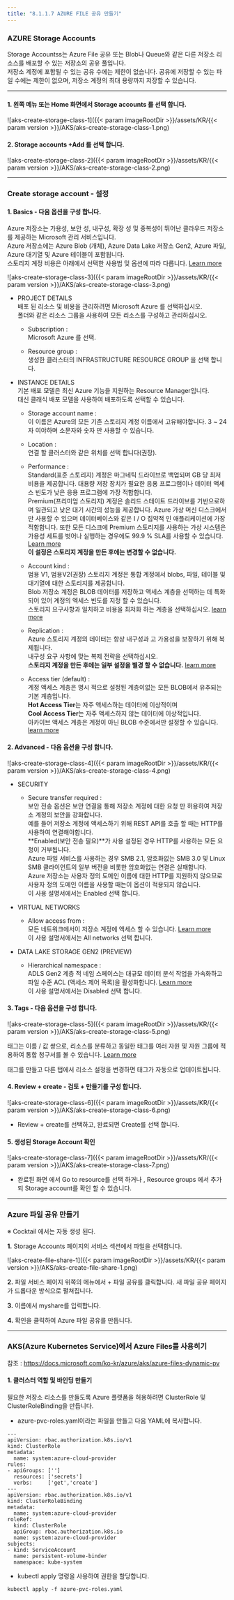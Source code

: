 ```yaml
---
title: "8.1.1.7 AZURE FILE 공유 만들기"
---
```


### AZURE Storage Accounts

Storage Accountss는 Azure File 공유 또는 Blob나 Queue와 같은 다른 저장소 리소스를 배포할 수 있는 저장소의 공유 풀입니다.  
저장소 계정에 포함될 수 있는 공유 수에는 제한이 없습니다. 공유에 저장할 수 있는 파일 수에는 제한이 없으며, 저장소 계정의 최대 용량까지 저장할 수 있습니다.

----

#### 1. 왼쪽 메뉴 또는 Home 화면에서 Storage accounts 를 선택 합니다.

![aks-create-storage-class-1]({{< param imageRootDir >}}/assets/KR/{{< param version >}}/AKS/aks-create-storage-class-1.png)

#### 2. Storage accounts +Add 를 선택 합니다.

![aks-create-storage-class-2]({{< param imageRootDir >}}/assets/KR/{{< param version >}}/AKS/aks-create-storage-class-2.png)

----

### Create storage account - 설정

#### 1. Basics - 다음 옵션을 구성 합니다.

Azure 저장소는 가용성, 보안 성, 내구성, 확장 성 및 중복성이 뛰어난 클라우드 저장소를 제공하는 Microsoft 관리 서비스입니다.  
Azure 저장소에는 Azure Blob (개체), Azure Data Lake 저장소 Gen2, Azure 파일, Azure 대기열 및 Azure 테이블이 포함됩니다.  
스토리지 계정 비용은 아래에서 선택한 사용법 및 옵션에 따라 다릅니다. [Learn more](https://azure.microsoft.com/ko-kr/services/storage/)

![aks-create-storage-class-3]({{< param imageRootDir >}}/assets/KR/{{< param version >}}/AKS/aks-create-storage-class-3.png)

* PROJECT DETAILS  
  배포 된 리소스 및 비용을 관리하려면 Microsoft Azure 를 선택하십시오.  
  폴더와 같은 리소스 그룹을 사용하여 모든 리소스를 구성하고 관리하십시오.

  * Subscription :  
    Microsoft Azure 를 선택.  	

  * Resource group :  
    생성한 클러스터의 INFRASTRUCTURE RESOURCE GROUP 을 선택 합니다.  

* INSTANCE DETAILS  
  기본 배포 모델은 최신 Azure 기능을 지원하는 Resource Manager입니다.  
  대신 클래식 배포 모델을 사용하여 배포하도록 선택할 수 있습니다.  

  * Storage account name :  
    이 이름은 Azure의 모든 기존 스토리지 계정 이름에서 고유해야합니다. 3 ~ 24 자 여야하며 소문자와 숫자 만 사용할 수 있습니다.

  * Location :  
    연결 할 클러스터와 같은 위치를 선택 합니다(권장).

  * Performance :  
    Standard(표준 스토리지) 계정은 마그네틱 드라이브로 백업되며 GB 당 최저 비용을 제공합니다. 대용량 저장 장치가 필요한 응용 프로그램이나 데이터 액세스 빈도가 낮은 응용 프로그램에 가장 적합합니다.  
    Premium(프리미엄 스토리지) 계정은 솔리드 스테이트 드라이브를 기반으로하며 일관되고 낮은 대기 시간의 성능을 제공합니다. Azure 가상 머신 디스크에서만 사용할 수 있으며 데이터베이스와 같은 I / O 집약적 인 애플리케이션에 가장 적합합니다. 또한 모든 디스크에 Premium 스토리지를 사용하는 가상 시스템은 가용성 세트를 벗어나 실행하는 경우에도 99.9 % SLA를 사용할 수 있습니다. [Learn more](https://azure.microsoft.com/documentation/articles/storage-introduction/#introducing-the-azure-storage-services)   
    **이 설정은 스토리지 계정을 만든 후에는 변경할 수 없습니다.**  

  * Account kind :  
    범용 V1, 범용V2(권장) 스토리지 계정은 통합 계정에서 blobs, 파일, 테이블 및 대기열에 대한 스토리지를 제공합니다.  
    Blob 저장소 계정은 BLOB 데이터를 저장하고 액세스 계층을 선택하는 데 특화되어 있어 계정의 엑세스 빈도를 지정 할 수 있습니다.  
    스토리지 요구사항과 일치하고 비용을 최저화 하는 계층을 선택하십시오. [learn more](https://docs.microsoft.com/ko-kr/azure/storage/common/storage-account-overview)

  * Replication :  
    Azure 스토리지 계정의 데이터는 항상 내구성과 고 가용성을 보장하기 위해 복제됩니다.  
    내구성 요구 사항에 맞는 복제 전략을 선택하십시오.  
    **스토리지 계정을 만든 후에는 일부 설정을 별경 할 수 없습니다.** [learn more](https://docs.microsoft.com/ko-kr/azure/storage/common/storage-redundancy)

  * Access tier (default) :  
    계정 액세스 계층은 명시 적으로 설정된 계층이없는 모든 BLOB에서 유추되는 기본 계층입니다.  
    **Hot Access Tier**는 자주 액세스하는 데이터에 이상적이며  
    **Cool Access Tier**는 자주 액세스하지 않는 데이터에 이상적입니다.  
    아카이브 액세스 계층은 계정이 아닌 BLOB 수준에서만 설정할 수 있습니다. [learn more](http://go.microsoft.com/fwlink/?LinkId=746378)


#### 2. Advanced - 다음 옵션을 구성 합니다.

![aks-create-storage-class-4]({{< param imageRootDir >}}/assets/KR/{{< param version >}}/AKS/aks-create-storage-class-4.png)

* SECURITY

  * Secure transfer required :  
    보안 전송 옵션은 보안 연결을 통해 저장소 계정에 대한 요청 만 허용하여 저장소 계정의 보안을 강화합니다.  
    예를 들어 저장소 계정에 액세스하기 위해 REST API를 호출 할 때는 HTTP를 사용하여 연결해야합니다.  
    **Enabled(보안 전송 필요)**가 사용 설정된 경우 HTTP를 사용하는 모든 요청이 거부됩니다.  
    Azure 파일 서비스를 사용하는 경우 SMB 2.1, 암호화없는 SMB 3.0 및 Linux SMB 클라이언트의 일부 버전을 비롯한 암호화없는 연결은 실패합니다.  
    Azure 저장소는 사용자 정의 도메인 이름에 대한 HTTP를 지원하지 않으므로 사용자 정의 도메인 이름을 사용할 때는이 옵션이 적용되지 않습니다.  
    이 사용 설명서에서는 Enabled 선택 합니다.

* VIRTUAL NETWORKS
  * Allow access from :  
     모든 네트워크에서이 저장소 계정에 액세스 할 수 있습니다. [Learn more](http://go.microsoft.com/fwlink/?LinkId=845443)  
     이 사용 설명서에서는 All networks 선택 합니다.
  
* DATA LAKE STORAGE GEN2 (PREVIEW)

  * Hierarchical namespace :  
    ADLS Gen2 계층 적 네임 스페이스는 대규모 데이터 분석 작업을 가속화하고 파일 수준 ACL (액세스 제어 목록)을 활성화합니다. [Learn more](https://aka.ms/learnmore/datalakefilesystems)  
    이 사용 설명서에서는 Disabled 선택 합니다.


#### 3. Tags - 다음 옵션을 구성 합니다.

![aks-create-storage-class-5]({{< param imageRootDir >}}/assets/KR/{{< param version >}}/AKS/aks-create-storage-class-5.png)

태그는 이름 / 값 쌍으로, 리소스를 분류하고 동일한 태그를 여러 자원 및 자원 그룹에 적용하여 통합 청구서를 볼 수 있습니다. [Learn more](https://go.microsoft.com/fwlink/?linkid=873112)

태그를 만들고 다른 탭에서 리소스 설정을 변경하면 태그가 자동으로 업데이트됩니다.

#### 4. Review + create - 검토 + 만들기를 구성 합니다.

![aks-create-storage-class-6]({{< param imageRootDir >}}/assets/KR/{{< param version >}}/AKS/aks-create-storage-class-6.png)

* Review + create를 선택하고, 완료되면 Create를 선택 합니다. 


#### 5. 생성된 Storage Account 확인 

![aks-create-storage-class-7]({{< param imageRootDir >}}/assets/KR/{{< param version >}}/AKS/aks-create-storage-class-7.png)

* 완료된 화면 에서 Go to resource를 선택 하거나 , Resource groups 에서 추가되 Storage account를 확인 할 수 있습니다.

----

### Azure 파일 공유 만들기

※ Cocktail 에서는 자동 생성 된다.

**1.** Storage Accounts 페이지의 서비스 섹션에서 파일을 선택합니다.

![aks-create-file-share-1]({{< param imageRootDir >}}/assets/KR/{{< param version >}}/AKS/aks-create-file-share-1.png)

**2.** 파일 서비스 페이지 위쪽의 메뉴에서 + 파일 공유를 클릭합니다. 새 파일 공유 페이지가 드롭다운 방식으로 펼쳐집니다.

**3.** 이름에서 myshare를 입력합니다.

**4.** 확인을 클릭하여 Azure 파일 공유를 만듭니다.

----

### AKS(Azure Kubernetes Service)에서 Azure Files를 사용히기  
참조 : https://docs.microsoft.com/ko-kr/azure/aks/azure-files-dynamic-pv

#### 1. 클러스터 역할 및 바인딩 만들기  
필요한 저장소 리소스를 만들도록 Azure 플랫폼을 허용하려면 ClusterRole 및 ClusterRoleBinding을 만듭니다.

* azure-pvc-roles.yaml이라는 파일을 만들고 다음 YAML에 복사합니다.

```
---
apiVersion: rbac.authorization.k8s.io/v1
kind: ClusterRole
metadata:
  name: system:azure-cloud-provider
rules:
- apiGroups: ['']
  resources: ['secrets']
  verbs:     ['get','create']
---
apiVersion: rbac.authorization.k8s.io/v1
kind: ClusterRoleBinding
metadata:
  name: system:azure-cloud-provider
roleRef:
  kind: ClusterRole
  apiGroup: rbac.authorization.k8s.io
  name: system:azure-cloud-provider
subjects:
- kind: ServiceAccount
  name: persistent-volume-binder
  namespace: kube-system
```

* kubectl apply 명령을 사용하여 권한을 할당합니다.

```
kubectl apply -f azure-pvc-roles.yaml
```